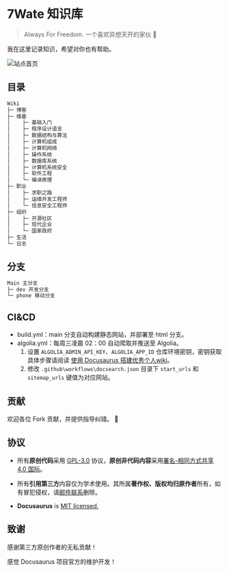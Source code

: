 # 7Wate 知识库

> Always For Freedom.
> 一个喜欢异想天开的家伙 💨

我在这里记录知识，希望对你也有帮助。

![站点首页](https://static.7wate.com/img/2022/11/09/45c22c370144a.png)

## 目录

```markdown
Wiki
├─ 博客
├─ 维基
│    ├─ 基础入门
│    ├─ 程序设计语言
│    ├─ 数据结构与算法
│    ├─ 计算机组成
│    ├─ 计算机网络
│    ├─ 操作系统
│    ├─ 数据库系统
│    ├─ 计算机系统安全
│    ├─ 软件工程
│    └─ 编译原理
├─ 职业
│    ├─ 求职之路
│    ├─ 运维开发工程师
│    └─ 信息安全工程师
├─ 组织
│    ├─ 开源社区
│    ├─ 现代企业
│    └─ 国家政府
├─ 生活
└─ 日志
```

## 分支

```markdown
Main 主分支
├─ dev 开发分支
└─ phone 移动分支
```

## CI&CD

 - build.yml：main 分支自动构建静态网站，并部署至 html 分支。
 - algolia.yml：每周三凌晨 02：00 自动爬取并推送至 Algolia。
	 1. 设置 `ALGOLIA_ADMIN_API_KEY`、`ALGOLIA_APP_ID` 仓库环境密钥，密钥获取具体步骤请阅读 [使用 Docusaurus 搭建优秀个人wiki](https://blog.7wate.com/?p=75)。
	 2. 修改 `.github\workflows\docsearch.json` 目录下 `start_urls` 和 `sitemap_urls` 键值为对应网站。


## 贡献

欢迎各位 Fork 贡献，并提供指导纠错。 👊

## 协议

- 所有**原创代码**采用 [GPL-3.0](http://www.thebigfly.com/gnu/FDLv1.3/) 协议，**原创非代码内容**采用[署名-相同方式共享 4.0 国际](http://creativecommons.org/licenses/by-sa/4.0/)。

- 所有**引用第三方**内容仅为学术使用。其所属**著作权、版权均归原作者**所有，如有冒犯侵权，请[邮件联系](mailto:admin@7wate.com)删除。

- **Docusaurus** is [MIT licensed.](https://github.com/facebook/docusaurus/blob/main/LICENSE)

## 致谢

感谢第三方原创作者的无私贡献！

感觉 Docusaurus 项目官方的维护开发！
